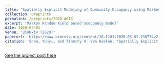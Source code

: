 ```yaml
---
title: "Spatially Explicit Modeling of Community Occupancy using Markov Random Field Models with Imperfect Observation: Mesocarnivores in Apostle Islands National Lakeshore."
collection: preprints
permalink: /preprints/2020-APIS
excerpt: 'Markov Random Field based occupancy model'
date: 2020-09-01
venue: 'BioRxiv (2020)'
paperurl: 'https://www.biorxiv.org/content/10.1101/2020.08.05.238774v2.abstract'
citation: 'Shen, Yunyi, and Timothy R. Van Deelen. "Spatially Explicit Modeling of Community Occupancy using Markov Random Field Models with Imperfect Observation: Mesocarnivores in Apostle Islands National Lakeshore." BioRxiv (2020).'
---
```


[See the project post here](https://YunyiShen.github.io/research/2019-IsingOccu)

